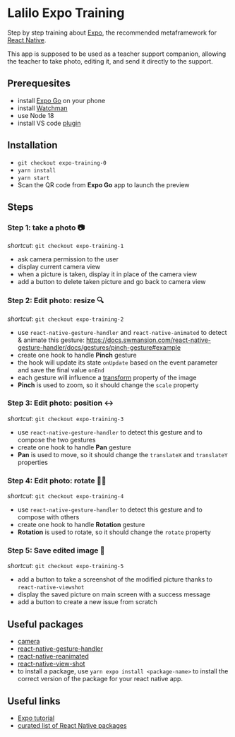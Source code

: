 # Lalilo Expo Training
Step by step training about [Expo](https://expo.dev/), the recommended metaframework for [React Native](https://reactnative.dev/).

This app is supposed to be used as a teacher support companion, allowing the teacher to take photo, editing it, and send it directly to the support.

## Prerequesites
- install [Expo Go](https://expo.dev/client) on your phone
- install [Watchman](https://facebook.github.io/watchman/docs/install#buildinstall)
- use Node 18
- install VS code [plugin](https://marketplace.visualstudio.com/items?itemName=expo.vscode-expo-tools)

## Installation
- `git checkout expo-training-0`
- `yarn install`
- `yarn start`
- Scan the QR code from **Expo Go** app to launch the preview

## Steps
### Step 1: take a photo 📷
*shortcut*: `git checkout expo-training-1`

- ask camera permission to the user
- display current camera view
- when a picture is taken, display it in place of the camera view
- add a button to delete taken picture and go back to camera view

### Step 2: Edit photo: resize 🔍
*shortcut*: `git checkout expo-training-2`

- use `react-native-gesture-handler` and `react-native-animated` to detect & animate this gesture: https://docs.swmansion.com/react-native-gesture-handler/docs/gestures/pinch-gesture#example
- create one hook to handle **Pinch** gesture
- the hook will update its state `onUpdate` based on the event parameter and save the final value `onEnd`
- each gesture will influence a [transform](https://reactnative.dev/docs/transforms) property of the image
- **Pinch** is used to zoom, so it should change the `scale` property

### Step 3: Edit photo: position ↔️
*shortcut*: `git checkout expo-training-3`

- use `react-native-gesture-handler` to detect this gesture and to compose the two gestures
- create one hook to handle **Pan** gesture
- **Pan** is used to move, so it should change the `translateX` and `translateY` properties

### Step 4: Edit photo: rotate 😵‍💫
*shortcut*: `git checkout expo-training-4`

- use `react-native-gesture-handler` to detect this gesture and to compose with others
- create one hook to handle **Rotation** gesture
- **Rotation** is used to rotate, so it should change the `rotate` property

### Step 5: Save edited image 💾
*shortcut*: `git checkout expo-training-5`

- add a button to take a screenshot of the modified picture thanks to `react-native-viewshot`
- display the saved picture on main screen with a success message
- add a button to create a new issue from scratch

## Useful packages
- [camera](https://docs.expo.dev/versions/latest/sdk/camera/)
- [react-native-gesture-handler](https://docs.swmansion.com/react-native-gesture-handler/docs/fundamentals/installation)
- [react-native-reanimated](https://docs.swmansion.com/react-native-reanimated/docs/fundamentals/getting-started)
- [react-native-view-shot](https://github.com/gre/react-native-view-shot)
- to install a package, use `yarn expo install <package-name>` to install the correct version of the package for your react native app.

## Useful links
- [Expo tutorial](https://docs.expo.dev/tutorial/introduction/)
- [curated list of React Native packages](https://reactnative.directory/)
